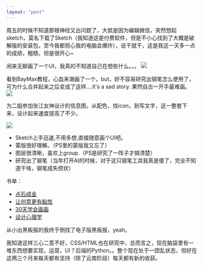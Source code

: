 ```yaml
---
layout: "post"
---
```


周五的时候不知道那根神经又出问题了，大抵是因为编辑微信，突然想起sketch，莫名下载了Sketch（我知道这是付费软件，但是不小心找到了大概是破解版的安装包，至今我都担心我的电脑会爆炸），说干就干，这是我这一天多一点的成绩，粗糙，但是很开心~ 

闲来无聊画了一个UI，我真的不知道自己在想些什么。。。
![](http://ob49cesbh.bkt.clouddn.com/2018-06-02-15279491400604.jpg)


看到BayMax教程，心血来潮画了一个，but，好不容易研究出钢笔怎么使用了，可为什么合并起来之后变成了这样....it's a sad story.  果然自古一开手最难画。
![](http://ob49cesbh.bkt.clouddn.com/2018-06-02-15279491855832.jpg)


为二姐参加张江女神设计的信息图，从配色，找icon，到写文字，这一整套下来，设计起来速度提高了不少。 

![](http://ob49cesbh.bkt.clouddn.com/2018-06-02-15279492741334.jpg)

* Sketch上手迅速,不用多想,直接随意画个UI吧。
* 蒙版很好理解。（PS里的蒙版我又忘了）
* 图层很清晰，喜欢上group.（PS是研究了一阵子才搞清楚）
* 研究出了钢笔（当年打开AI的时候，对于这只钢笔工具我真是傻了，完全不知道干啥，钢笔成失控状）
 
书单： 

* [点石成金](http://book.douban.com/subject/26313852/)
* [让创意更有黏性](http://book.douban.com/subject/2282191/)
* [30天学会画画](http://book.douban.com/subject/20387173/)
* [设计心理学](http://book.douban.com/subject/1288844/)

从小出黑板报的我终于倒找了电子版黑板报，yeah。

我知道这样三心二意不好，CSS/HTML也在研究中，总而言之，现在脑袋里有一堆东西想要实现，运营，UI？后端的Python。。整个现在处于一团乱状态，但好在这两三个月来每天都有坚持（除了云南阶段）每天都有新的收获。





